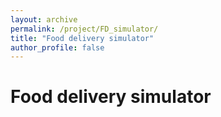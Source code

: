 ```yaml
---
layout: archive
permalink: /project/FD_simulator/
title: "Food delivery simulator"
author_profile: false
---
```


# Food delivery simulator
